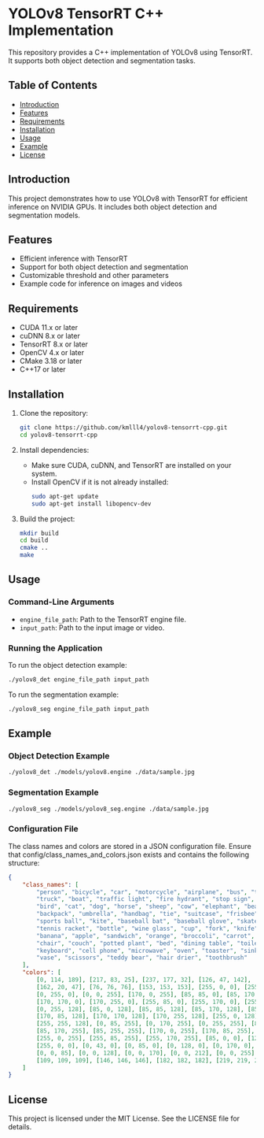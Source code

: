 # YOLOv8 TensorRT C++ Implementation

This repository provides a C++ implementation of YOLOv8 using TensorRT. It supports both object detection and segmentation tasks.

## Table of Contents

- [Introduction](#introduction)
- [Features](#features)
- [Requirements](#requirements)
- [Installation](#installation)
- [Usage](#usage)
- [Example](#example)
- [License](#license)

## Introduction

This project demonstrates how to use YOLOv8 with TensorRT for efficient inference on NVIDIA GPUs. It includes both object detection and segmentation models.

## Features

- Efficient inference with TensorRT
- Support for both object detection and segmentation
- Customizable threshold and other parameters
- Example code for inference on images and videos

## Requirements

- CUDA 11.x or later
- cuDNN 8.x or later
- TensorRT 8.x or later
- OpenCV 4.x or later
- CMake 3.18 or later
- C++17 or later

## Installation

1. Clone the repository:
    ```bash
    git clone https://github.com/kmlll4/yolov8-tensorrt-cpp.git
    cd yolov8-tensorrt-cpp
    ```

2. Install dependencies:
    - Make sure CUDA, cuDNN, and TensorRT are installed on your system.
    - Install OpenCV if it is not already installed:
      ```bash
      sudo apt-get update
      sudo apt-get install libopencv-dev
      ```

3. Build the project:
    ```bash
    mkdir build
    cd build
    cmake ..
    make
    ```

## Usage

### Command-Line Arguments

- `engine_file_path`: Path to the TensorRT engine file.
- `input_path`: Path to the input image or video.

### Running the Application

To run the object detection example:
```bash
./yolov8_det engine_file_path input_path
```
To run the segmentation example:
```bash
./yolov8_seg engine_file_path input_path
```

## Example
### Object Detection Example
```bash
./yolov8_det ./models/yolov8.engine ./data/sample.jpg
```
### Segmentation Example
```bash
./yolov8_seg ./models/yolov8_seg.engine ./data/sample.jpg
```
### Configuration File
The class names and colors are stored in a JSON configuration file. Ensure that config/class_names_and_colors.json exists and contains the following structure:
```json
{
    "class_names": [
        "person", "bicycle", "car", "motorcycle", "airplane", "bus", "train",
        "truck", "boat", "traffic light", "fire hydrant", "stop sign", "parking meter", "bench",
        "bird", "cat", "dog", "horse", "sheep", "cow", "elephant", "bear", "zebra", "giraffe",
        "backpack", "umbrella", "handbag", "tie", "suitcase", "frisbee", "skis", "snowboard",
        "sports ball", "kite", "baseball bat", "baseball glove", "skateboard", "surfboard",
        "tennis racket", "bottle", "wine glass", "cup", "fork", "knife", "spoon", "bowl",
        "banana", "apple", "sandwich", "orange", "broccoli", "carrot", "hot dog", "pizza", "donut", "cake",
        "chair", "couch", "potted plant", "bed", "dining table", "toilet", "tv", "laptop", "mouse", "remote",
        "keyboard", "cell phone", "microwave", "oven", "toaster", "sink", "refrigerator", "book", "clock",
        "vase", "scissors", "teddy bear", "hair drier", "toothbrush"
    ],
    "colors": [
        [0, 114, 189], [217, 83, 25], [237, 177, 32], [126, 47, 142], [119, 172, 48], [77, 190, 238],
        [162, 20, 47], [76, 76, 76], [153, 153, 153], [255, 0, 0], [255, 128, 0], [191, 191, 0],
        [0, 255, 0], [0, 0, 255], [170, 0, 255], [85, 85, 0], [85, 170, 0], [85, 255, 0], [170, 85, 0],
        [170, 170, 0], [170, 255, 0], [255, 85, 0], [255, 170, 0], [255, 255, 0], [0, 85, 128], [0, 170, 128],
        [0, 255, 128], [85, 0, 128], [85, 85, 128], [85, 170, 128], [85, 255, 128], [170, 0, 128],
        [170, 85, 128], [170, 170, 128], [170, 255, 128], [255, 0, 128], [255, 85, 128], [255, 170, 128],
        [255, 255, 128], [0, 85, 255], [0, 170, 255], [0, 255, 255], [85, 0, 255], [85, 85, 255],
        [85, 170, 255], [85, 255, 255], [170, 0, 255], [170, 85, 255], [170, 170, 255], [170, 255, 255],
        [255, 0, 255], [255, 85, 255], [255, 170, 255], [85, 0, 0], [128, 0, 0], [170, 0, 0], [212, 0, 0],
        [255, 0, 0], [0, 43, 0], [0, 85, 0], [0, 128, 0], [0, 170, 0], [0, 212, 0], [0, 255, 0], [0, 0, 43],
        [0, 0, 85], [0, 0, 128], [0, 0, 170], [0, 0, 212], [0, 0, 255], [0, 0, 0], [36, 36, 36], [73, 73, 73],
        [109, 109, 109], [146, 146, 146], [182, 182, 182], [219, 219, 219], [0, 114, 189], [80, 183, 189], [128, 128, 0]
    ]
}
```
## License
This project is licensed under the MIT License. See the LICENSE file for details.




